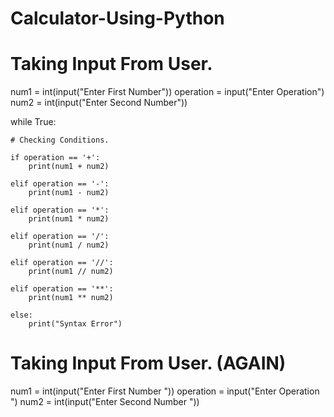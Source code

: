 # Calculator-Using-Python

# Taking Input From User.

num1 = int(input("Enter First Number"))
operation = input("Enter Operation")
num2 = int(input("Enter Second Number"))

while True:
  
    # Checking Conditions.
    
    if operation == '+':
        print(num1 + num2)

    elif operation == '-':
        print(num1 - num2)

    elif operation == '*':
        print(num1 * num2)

    elif operation == '/':
        print(num1 / num2)

    elif operation == '//':
        print(num1 // num2)

    elif operation == '**':
        print(num1 ** num2)

    else:
        print("Syntax Error")
        
# Taking Input From User. (AGAIN)

num1 = int(input("Enter First Number "))
operation = input("Enter Operation ")
num2 = int(input("Enter Second Number "))
